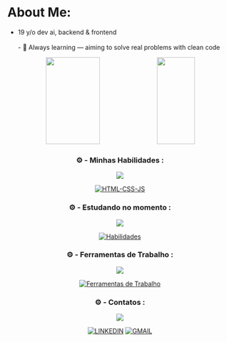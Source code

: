 # About Me:
- 19 y/o dev ai, backend & frontend  <br> <br>- 🚀 Always learning — aiming to solve real problems with clean code<br>

<!--Status Tecnoligia-->
<div align="center">  
  <img width="49%" height="195px" src="https://github-readme-stats.vercel.app/api?username=IBrunooDev&show_icons=true&count_private=true&hide_border=true&title_color=FFFFFF&icon_color=1E90FF&text_color=FFFFFF&bg_color=0d1117" /> 
  <img width="41%" height="195px" src="https://github-readme-stats.vercel.app/api/top-langs/?username=IBrunooDev&layout=compact&hide_border=true&title_color=FFFFFF&text_color=FFFFFF&bg_color=0d1117" />
  

<!--Minhas Habilidades-->
### ⚙️ - Minhas Habilidades :
<img src="https://user-images.githubusercontent.com/73097560/115834477-dbab4500-a447-11eb-908a-139a6edaec5c.gif">

[![HTML-CSS-JS](https://skillicons.dev/icons?i=html,css,js,python)](https://github.com/Ka1ux)

### ⚙️ - Estudando no momento :
<img src="https://user-images.githubusercontent.com/73097560/115834477-dbab4500-a447-11eb-908a-139a6edaec5c.gif">

[![Habilidades](https://skillicons.dev/icons?i=js,git,py,github)](https://github.com/Ka1ux)

<!--Ferramentas de Trabalho-->
### ⚙️ - Ferramentas de Trabalho :
<img src="https://user-images.githubusercontent.com/73097560/115834477-dbab4500-a447-11eb-908a-139a6edaec5c.gif">

[![Ferramentas de Trabalho](https://skillicons.dev/icons?i=windows,vscode)](https://github.com/Ka1ux)

<!--Area de Contato-->
### ⚙️ - Contatos :
<img src="https://user-images.githubusercontent.com/73097560/115834477-dbab4500-a447-11eb-908a-139a6edaec5c.gif">

[![LINKEDIN](https://go-skill-icons.vercel.app/api/icons?i=linkedin)]()
[![GMAIL](https://skillicons.dev/icons?i=gmail)]()
